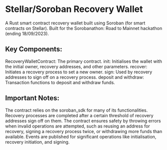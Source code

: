 # Stellar/Soroban Recovery Wallet
A Rust smart contract recovery wallet built using Soroban (for smart contracts on Stellar). Built for the Sorobanathon: Road to Mainnet hackathon (ending 18/09/2023).

## Key Components:

RecoveryWalletContract: The primary contract.
init: Initialises the wallet with the initial owner, recovery addresses, and other parameters.
recover: Initiates a recovery process to set a new owner.
sign: Used by recovery addresses to sign off on a recovery process.
deposit and withdraw: Transaction functions to deposit and withdraw funds.

## Important Notes:

The contract relies on the soroban_sdk for many of its functionalities.
Recovery processes are completed after a certain threshold of recovery addresses sign off on them.
The contract ensures safety by throwing errors when invalid operations are attempted, such as reusing an address for recovery, signing a recovery process twice, or withdrawing more funds than available.
Events are published for significant operations like initialisation, recovery initiation, and signing.

